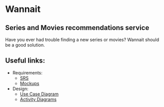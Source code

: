 # Wannait
## Series and Movies recommendations service
Have you ever had trouble finding a new series or movies? Wannait should be a good solution.

## Useful links:
* Requirements:
   * [SRS](https://github.com/L1ttl3S1st3r/wannait/blob/master/Documents/Requirements/Requirements%20Document.md)  
   * [Mockups](https://github.com/L1ttl3S1st3r/wannait/tree/master/Documents/images/mockups)  
* Design:  
   * [Use Case Diagram](https://github.com/L1ttl3S1st3r/wannait/blob/master/Documents/Design/UseCase/Readme.md)
   * [Activity Diagrams](https://github.com/L1ttl3S1st3r/wannait/blob/master/Documents/Design/Activity/Readme.md)
